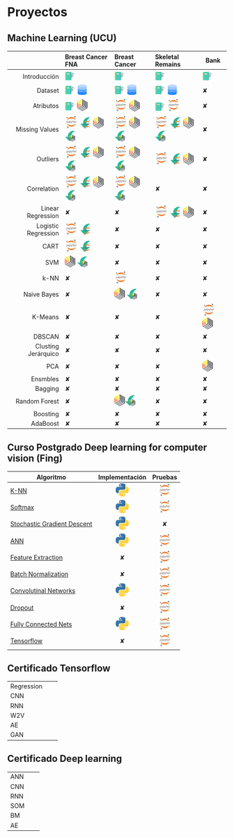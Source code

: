 # Proyectos

## Machine Learning (UCU)

|                     | Breast Cancer FNA     | Breast Cancer |Skeletal Remains   | Bank | 
|--------------------:|:-------------------|:--|:--------------------| ------- |
| Introducción        | [![RM](./img/dc.png)][1]  | [![RM](./img/dc.png)][4_1] | [![RM](./img/dc.png)][2_1]  | [![RM](./img/dc.png)][3_1] |
| Dataset             | [![DOC](./img/dc.png)][2] [![Dataset](./img/dd.png)][23] | [![RM](./img/dc.png)][4_2] [![RM](./img/dd.png)][4_9] | [![Dataset](./img/dc.png)][2_4] [![Dataset](./img/dd.png)][2_3]  |✘ |
| Atributos           | [![RM](./img/dc.png)][4] [![RM](./img/rm.png)][3] | [![RM](./img/jn.png)][4_3] [![RM](./img/rm.png)][4_8]  | [![RM](./img/dc.png)][2_2] [![Dataset](./img/jn.png)][2_5]  |✘ |
| Missing Values      | [![RM](./img/jn.png)][5] [![RM](./img/jd.png)][25] [![RM](./img/rm.png)][6] [![RM](./img/rd.png)][24] | [![RM](./img/jn.png)][4_4] [![RM](./img/rm.png)][4_11] [![RM](./img/rd.png)][4_10] |  [![RM](./img/jn.png)][2_6] [![RM](./img/jd.png)][2_9] [![RM](./img/rm.png)][2_12] [![RM](./img/rd.png)][2_13] |✘ |
| Outliers            | [![RM](./img/jn.png)][7] [![RM](./img/jd.png)][26] [![RM](./img/rm.png)][8] [![RM](./img/rd.png)][21]  | [![RM](./img/jn.png)][4_5] [![RM](./img/rm.png)][4_12] [![RM](./img/rd.png)][4_13] | [![RM](./img/jn.png)][2_7] [![RM](./img/jd.png)][2_10] [![RM](./img/rm.png)][2_14] |✘ |
| Correlation         | [![RM](./img/jn.png)][19] [![RM](./img/jd.png)][27] [![RM](./img/rm.png)][20] [![RM](./img/rd.png)][22] | [![RM](./img/jn.png)][4_6]  [![RM](./img/rm.png)][4_14]  [![RM](./img/rd.png)][4_15]  | ✘ | ✘ |
| Linear Regression   | ✘  | ✘ | [![RM](./img/jn.png)][2_8] [![RM](./img/jd.png)][2_11] [![RM](./img/rm.png)][2_15] | ✘ |
| Logistic Regression | [![RM](./img/jn.png)][11] [![](./img/jd.png)][12] | ✘ | ✘ |✘ |
| CART                | [![RM](./img/jn.png)][13] [![](./img/jd.png)][14] | ✘ | ✘ |✘ |
| SVM                 | [![](./img/rm.png)][15] [![](./img/rd.png)][16] | ✘ | ✘ |✘ |
| k-NN | ✘ | [![JN](./img/jn.png)][4_7] | ✘ |✘ |
| Naive Bayes | ✘ | [![](./img/rm.png)][4_16] [![](./img/rd.png)][4_17] | ✘ | ✘ |
| K-Means | ✘ | ✘ | ✘ | [![JN](./img/jn.png)][5_1] [![RM](./img/rm.png)][5_3] |
| DBSCAN | ✘ | ✘ | ✘ | ✘ |
| Clusting Jerárquico | ✘ | ✘ | ✘ | ✘ |
| PCA | ✘ | ✘ | ✘ | [![RM](./img/rm.png)][5_2]  |
| Ensmbles | ✘ | ✘ | ✘ | ✘ |
| Bagging | ✘ | ✘ | ✘ | ✘ |
| Random Forest | ✘ | [![RM](./img/rm.png)][6_1][![RM](./img/rd.png)][6_2] | ✘ | ✘ |
| Boosting | ✘ | ✘ | ✘ | ✘ |
| AdaBoost | ✘ | ✘ | ✘ | ✘ |

[1]: ./proyects/breast-cancer/1_introduction.md
[2]: ./proyects/breast-cancer/2_dataset.md
[23]: https://drive.google.com/file/d/1N31jS36zYpPMVXFy1AqcbxCgJodye0bW/view?usp=sharing
[3]: ./proyects/breast-cancer/3_attributes_rapidminer.md
[4]: ./proyects/breast-cancer/3_attributes_text.md
[5]: ./proyects/breast-cancer/4_missing_values_code.md
[6]: ./proyects/breast-cancer/4_missing_values_rapidminer.md
[25]: https://drive.google.com/file/d/13QAtVBRNAjF_7PL_QxUb_bbmdfuNIIBh/view?usp=sharing
[24]: https://drive.google.com/file/d/1OGvxyWzjjxLlCi36yNKFzMCeQoL7PEUP/view?usp=sharing
[7]: ./proyects/breast-cancer/5_outliers_code.md
[26]: https://drive.google.com/file/d/1J0YxNysM__epSxv9qC35dw_pUN7PEjFP/view?usp=sharing
[21]: https://drive.google.com/file/d/1Wl7EbF4hMsidKGcm8Fr6wGTw0x5GIgNd/view?usp=sharing
[19]: ./proyects/breast-cancer/6_correlation_code.md
[27]: https://drive.google.com/file/d/1HzOwoi8c0WAsTh10GIxluBqPCRE_MZy6/view?usp=sharing
[20]: ./proyects/breast-cancer/6_correlation_rapidminer.md
[22]: https://drive.google.com/file/d/1LrBDKFolKlYzN1JeliW61lSSXrE3CbWm/view?usp=sharing
[8]: ./proyects/breast-cancer/5_outliers_rapidminer.md
[9]: ./proyects/breast-cancer/
[10]: ./proyects/breast-cancer/
[11]: ./proyects/breast-cancer/8_logistic_regression_code.md
[12]: https://drive.google.com/file/d/1jGZdum82wDCsL4c2eGyltIQGhnWFdR3e/view?usp=sharing
[13]: ./proyects/breast-cancer/7_CART_code.md
[14]: https://drive.google.com/file/d/14kr4rsp7mNqpNT2p_WISr-KOOVWmydxu/view?usp=sharing
[15]: ./proyects/breast-cancer/9_SVM_rapidminer.md
[16]: https://drive.google.com/file/d/141aHUtPFuTgDtkpVs7NV7BaM5crYwavm/view?usp=sharing
[17]: ./proyects/breast-cancer/UNUSED-UNUSED-UNUSED
[18]: ./proyects/breast-cancer/UNUSED-UNUSED-UNUSED

[2_1]: ./proyects/skeletal-remains/1_introduction.md
[2_2]: ./proyects/skeletal-remains/3_attributes_text.md
[2_4]: ./proyects/skeletal-remains/2_dataset.md
[2_5]: ./proyects/skeletal-remains/3_attributes_code.md
[2_3]: https://drive.google.com/file/d/1FW2yhiYE35hSLrAabjBpor1f23vAchCm/view?usp=sharing
[2_6]: ./proyects/skeletal-remains/4_missing_values_code.md
[2_7]: ./proyects/skeletal-remains/5_outliers_code.md
[2_8]: ./proyects/skeletal-remains/10_linear_regression.md
[2_9]: https://drive.google.com/file/d/1QJrkH7FepLMd3x2FI_zO_Vp1XTFUzMPm/view?usp=sharing
[2_10]: https://drive.google.com/file/d/1W8TGU0OziPPN1Bf49lY74KIq22f7P0bp/view?usp=sharing
[2_11]: https://drive.google.com/file/d/1rgjs3WasXmS7Kv8dXdY7AGBAJO1d_Q7Y/view?usp=sharing
[2_12]: ./proyects/skeletal-remains/4_missing_values_rapidminer.md
[2_13]: https://drive.google.com/file/d/1kkWEYlrdIHpbOhj6z-21NoXKz7rf7yC2/view?usp=sharing
[2_14]: ./proyects/skeletal-remains/5_outliers_rapidminer.md
[2_15]: ./proyects/skeletal-remains/10_linear_regression_rapidminer.md

[3_1]: ./proyects/plasticc/1_introduction.md

[4_1]: ./proyects/breast-cancer-diagnosis/1_introduction.md
[4_2]: ./proyects/breast-cancer-diagnosis/2_dataset.md
[4_9]: https://drive.google.com/file/d/1yhe1SvayM-MDZsLT-qY50_H1yWdq8l9c/view?usp=sharing
[4_3]: ./proyects/breast-cancer-diagnosis/3_attributes.md
[4_8]: ./proyects/breast-cancer-diagnosis/3_attributes_rapidminer.md
[4_4]: ./proyects/breast-cancer-diagnosis/4_missing_values.md
[4_10]: https://drive.google.com/file/d/1yhe1SvayM-MDZsLT-qY50_H1yWdq8l9c/view?usp=sharing
[4_11]: ./proyects/breast-cancer-diagnosis/4_missing_values_rapidminer.md
[4_5]: ./proyects/breast-cancer-diagnosis/5_outliers.md
[4_12]: ./proyects/breast-cancer-diagnosis/5_outliers_rapidminer.md
[4_13]: https://drive.google.com/file/d/1yhe1SvayM-MDZsLT-qY50_H1yWdq8l9c/view?usp=sharing
[4_6]: ./proyects/breast-cancer-diagnosis/6_correlation.md
[4_14]: ./proyects/breast-cancer-diagnosis/6_correlation_rapidminer.md
[4_15]: https://drive.google.com/file/d/1XRNyRdLqmAA26e3uzUhCGXFDsLTQ5Vv1/view?usp=sharing
[4_6]: ./proyects/breast-cancer-diagnosis/6_correlation.md
[4_7]: ./proyects/breast-cancer-diagnosis/11_KNN.md
[4_16]: ./proyects/breast-cancer-diagnosis/12_naive-bayes.md
[4_17]: https://drive.google.com/file/d/1kNfTpj5fsDvZU1VOILLOKHFoD5GhpejE/view?usp=sharing
[5_1]: ./proyects/K-menas-clustering/Clustering.md
[5_3]: ./proyects/K-menas-clustering/Clustering-rm.md
[5_2]: ./proyects/PCA/PCA-rm.md

[6_1]: ./proyects/Random-Forest/random-forest-rm.md
[6_2]: ./proyects/Random-Forest/process/random-forest.rmp

## Curso Postgrado Deep learning for computer vision (Fing)

| Algoritmo | Implementación | Pruebas |  
|-----------|:--------------:|:-------:|
| [K-NN](./proyects/deep-learning/k-nn.md) | [![PY](./img/py.png)][KNN-imp] | [![PY](./img/jn.png)][KNN]  |
| [Softmax](./proyects/deep-learning/softmax.md) | [![PY](./img/py.png)][Softmax-imp] | [![JN](./img/jn.png)][Softmax] |
| [Stochastic Gradient Descent](./proyects/deep-learning/stochastic-gradient-descent.md)  | [![PY](./img/py.png)][SGD-imp] | ✘ |
| [ANN](./proyects/deep-learning/ann.md) | [![PY](./img/py.png)][ANN-imp] | [![PY](./img/jn.png)][ANN] | 
| [Feature Extraction](./proyects/deep-learning/image-feature.md) | ✘ | [![PY](./img/jn.png)][FE] | 
| [Batch Normalization](./proyects/deep-learning/BatchNormalization.md) | ✘ | [![PY](./img/jn.png)][BN] | 
| [Convolutinal Networks](./proyects/deep-learning/ConvolutionalNetworks.md) | [![PY](./img/py.png)][CNN-imp] | [![PY](./img/jn.png)][CN] | 
| [Dropout](./proyects/deep-learning/Dropout.md) | ✘ | [![PY](./img/jn.png)][DO] | 
| [Fully Connected Nets](./proyects/deep-learning/FullyConnectedNets.md) | [![PY](./img/py.png)][FCN-imp] | [![PY](./img/jn.png)][FCN] | 
| [Tensorflow](./proyects/deep-learning/Tensorflow.md) | ✘ | [![PY](./img/jn.png)][TSF] | 

[KNN-imp]: ./proyects/deep-learning/knn-implementation.md
[Softmax-imp]: ./proyects/deep-learning/softmax-implementation.md
[SGD-imp]: ./proyects/deep-learning/stochastic-gradient-descent.md#linear-classifier-&-sgd-implementation
[ANN-imp]: ./proyects/deep-learning/ann-implementation.md
[CNN-imp]: ./proyects/deep-learning/cnn-implementation.md
[FCN-imp]: ./proyects/deep-learning/fullyconnectednets.md

[KNN]: ./proyects/deep-learning/k-nn.md
[Softmax]: ./proyects/deep-learning/softmax.md
[ANN]: ./proyects/deep-learning/ann.md
[FE]: ./proyects/deep-learning/image-features.md
[BN]: ./proyects/deep-learning/BatchNormalization.md
[CN]: ./proyects/deep-learning/ConvolutionalNetworks.md
[DO]: ./proyects/deep-learning/Dropout.md
[FCN]: ./proyects/deep-learning/FullyConnectedNets.md
[TSF]: ./proyects/deep-learning/Tensorflow.md


## Certificado Tensorflow

|  | |  | 
|:--|:---:|:----:|
| Regression | | |
| CNN  | | |
| RNN  | | |
| W2V  | | | 
| AE   | | | 
| GAN  | | | 

## Certificado Deep learning

|      |   |   | 
|:-----|:-:|:-:|
| ANN  | | |
| CNN  | | |
| RNN  | | |
| SOM  | | |
| BM   | | |
| AE   | | |

